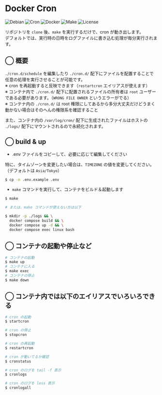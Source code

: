 # Docker Cron

![Debian](https://img.shields.io/badge/Debian-CCCCCC?logo=debian&logoColor=AD1544)
![Cron](https://img.shields.io/badge/Cron-198EBE?logo=cron&logoColor=CCCCCC)
![Docker](https://img.shields.io/badge/Docker-Compose-1658DB?logo=docker&logoColor=white)
![Make](https://img.shields.io/badge/Make-822322?logo=gnu&logoColor=white)
![License](https://img.shields.io/badge/License-MIT-green.svg)

リポジトリを `clone` 後、`make` を実行するだけで、cron が動き出します。  
デフォルトでは、実行時の日時をログファイルに書き込む処理が毎分実行されます。

## ◯ 概要

`./cron.d/schedule` を編集したり `./cron.d/` 配下にファイルを配置することで任意の処理を実行させることが可能です。  
※ cron を再起動すると反映できます（`restartcron` エイリアスが使えます）  
※ コンテナ内で `./cron.d/` 配下に配置されるファイルの所有者は `root` ユーザーである必要があります。（`WRONG FILE OWNER` というエラーがでる）  
※ コンテナ内の `./cron.d/` は root 権限にしてあるから多分大丈夫だけどうまく動かない場合はそのへんの権限系を確認すること

また、コンテナ内の `/var/log/cron/` 配下に生成されたファイルはホストの `./logs/` 配下にマウントされるので永続化されます。

## ◯ build & up

- .env ファイルをコピーして、必要に応じて編集してください

特に、タイムゾーンを変更したい場合は、`TIMEZONE` の値を変更してください。  
（デフォルトは `Asia/Tokyo`）

```bash
$ cp -n .env.example .env
```

- `make` コマンドを実行して、コンテナをビルド＆起動します

```bash
$ make

# または、make コマンドが使えない方は以下

$ mkdir -p ./logs && \
  docker compose build && \
  docker compose up -d && \
  docker compose exec linux bash
```

## ◯ コンテナの起動や停止など

```bash
# コンテナの起動
$ make up
# コンテナに入る
$ make exec
# コンテナの停止
$ make down
```

## ◯ コンテナ内では以下のエイリアスでいろいろできる

```bash
# cron の起動
$ startcron

# cron の停止
$ stopcron

# cron の再起動
$ restartcron

# cron が動いてるか確認
$ cronstatus

# cron のログを tail -f 表示
$ cronlogs

# cron のログを less 表示
$ cronlogall
```
